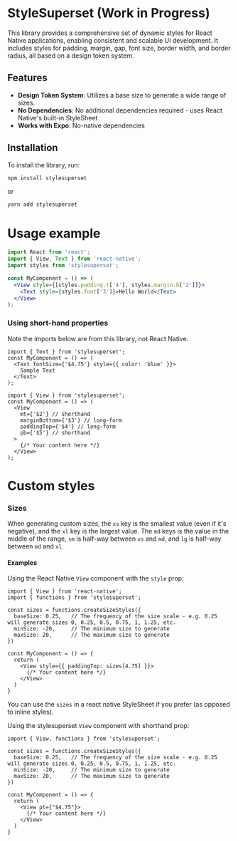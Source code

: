 # StyleSuperset (Work in Progress)

This library provides a comprehensive set of dynamic styles for React Native applications, enabling consistent and scalable UI development.
It includes styles for padding, margin, gap, font size, border width, and border radius, all based on a design token system.

## Features

- **Design Token System**: Utilizes a base size to generate a wide range of sizes.
- **No Dependencies**: No additional dependencies required - uses React Native's built-in StyleSheet
- **Works with Expo**: No-native dependencies

## Installation

To install the library, run:

```bash
npm install stylesuperset
```

or

```bash
yarn add stylesuperset
```

# Usage example

```jsx
import React from 'react';
import { View, Text } from 'react-native';
import styles from 'stylesuperset';

const MyComponent = () => (
  <View style={[styles.padding.t['4'], styles.margin.b['2']]}>
    <Text style={styles.font['3']}>Hello World</Text>
  </View>
);
```

### Using short-hand properties
Note the imports below are from this library, not React Native.
```tsx
import { Text } from 'stylesuperset';
const MyComponent = () => (
  <Text fontSize={'$4.75'} style={{ color: 'blue' }}>
    Sample Text
  </Text>
);
```

```tsx
import { View } from 'stylesuperset';
const MyComponent = () => (
  <View 
    mt={'$2'} // shorthand
    marginBottom={'$3'} // long-form
    paddingTop={'$4'} // long-form
    pb={'$5'} // shorthand
  >
    {/* Your content here */}
  </View>
);
```

# Custom styles

### Sizes

When generating custom sizes, the `xs` key is the smallest value (even if it's negative), and the `xl` key is the largest value. The `md` keys is the value in the middle of the range, `sm` is half-way between `xs` and `md`, and `lg` is half-way between `md` and `xl`.

#### Examples

Using the React Native `View` component with the `style` prop:
```tsx
import { View } from 'react-native';
import { functions } from 'stylesuperset';

const sizes = functions.createSizeStyles({
  baseSize: 0.25,   // The frequency of the size scale - e.g. 0.25 will generate sizes 0, 0.25, 0.5, 0.75, 1, 1.25, etc.
  minSize: -20,     // The minimum size to generate
  maxSize: 20,      // The maximum size to generate
})

const MyComponent = () => {
  return (
    <View style={{ paddingTop: sizes[4.75] }}>
      {/* Your content here */}
    </View>
  )
}
```
You can use the `sizes` in a react native StyleSheet if you prefer (as opposed to inline styles).

Using the stylesuperset `View` component with shorthand prop:
```tsx
import { View, functions } from 'stylesuperset';

const sizes = functions.createSizeStyles({
  baseSize: 0.25,   // The frequency of the size scale - e.g. 0.25 will generate sizes 0, 0.25, 0.5, 0.75, 1, 1.25, etc.
  minSize: -20,     // The minimum size to generate
  maxSize: 20,      // The maximum size to generate
})

const MyComponent = () => {
  return (
    <View pt={"$4.75"}>
      {/* Your content here */}
    </View>
  )
}
```